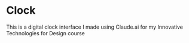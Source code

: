 # Clock
This is a digital clock interface I made using Claude.ai for my Innovative Technologies for Design course
